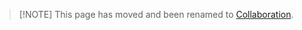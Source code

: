 <!-- markdownlint-disable MD041 -->

> [!NOTE] This page has moved and been renamed to
> [Collaboration](/guides/collaboration?id=development-profiles-guide).
